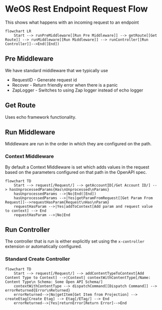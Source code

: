 # WeOS Rest Endpoint Request Flow
This shows what happens with an incoming request to an endpoint
```mermaid
flowchart LR
    Start --> runPreMiddleware[[Run Pre Middleware]] --> getRoute[[Get Route]] --> runMiddleware[[Run Middleware]] --> runController[[Run Controller]]-->End([End])
```

## Pre Middleware 
We have standard middleware that we typically use 
- RequestID - Generate request id 
- Recover - Return friendly error when there is a panic
- ZapLogger - Switches to using Zap logger instead of echo logger 

## Get Route 
Uses echo framework functionality. 

## Run Middleware
Middleware are run in the order in which they are configured on the path. 

### Context Middleware
By default a Context Middleware is set which adds values in the request based on the parameters configured on that path
in the OpenAPI spec.

```mermaid
flowchart TD
    Start --> request[/Request/] --> getAccountID[/Get Account ID/] --> hasUnprocessedParams{Has\nUnprocessed\nParams}
    hasUnprocessedParams -->|No|End([End])
    hasUnprocessedParams -->|Yes|getParamFromRequest[[Get Param From Request]]-->requestHasParam{Request\nHas\nParam}
    requestHasParam -->|Yes|addToContext[Add param and request value to context] --> End
    requestHasParam -->|No|End
```

## Run Controller
The controller that is run is either explicitly set using the `x-controller` extension or automatically configured. 
### Standard Create Controller
```mermaid
flowchart TD
    Start --> request[/Request/] --> addContentTypeToContext[Add Content Type to Context] -->|Context| contextWithContentType[/Name: Content Type\n Schema: Some Open API Schema/]
    contextWithContentType --> dispatchCommand[[Dispatch Command]] --> errorReturned{Error\nReturned}
    errorReturned-->|No|getItem[Get Item from Projection] --> createEtag[Create Etag] --> Etag[/ETag/] --> End
    errorReturned-->|Yes|returnError[Return Error]-->End
```




